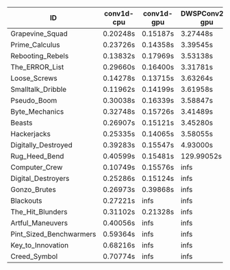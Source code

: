|ID|conv1d-cpu|conv1d-gpu|DWSPConv2D-gpu|gemm-gpu|avg|
|-|-|-|-|-|-|
|Grapevine_Squad|0.20248s|0.15187s|3.27448s|1.99422s|1.40576s|
|Prime_Calculus|0.23726s|0.14358s|3.39545s|2.09108s|1.46684s|
|Rebooting_Rebels|0.13832s|0.17969s|3.53138s|2.07480s|1.48105s|
|The_ERROR_List|0.29660s|0.16400s|3.31781s|2.17945s|1.48946s|
|Loose_Screws|0.14278s|0.13715s|3.63264s|2.08006s|1.49816s|
|Smalltalk_Dribble|0.11962s|0.14199s|3.61958s|2.13778s|1.50474s|
|Pseudo_Boom|0.30038s|0.16339s|3.58847s|2.12066s|1.54322s|
|Byte_Mechanics|0.32748s|0.15726s|3.41489s|2.30025s|1.54997s|
|Beasts|0.26907s|0.15121s|3.45280s|2.34110s|1.55355s|
|Hackerjacks|0.25335s|0.14065s|3.58055s|2.26837s|1.56073s|
|Digitally_Destroyed|0.39283s|0.15547s|4.93000s|2.96832s|2.11166s|
|Rug_Heed_Bend|0.40599s|0.15481s|129.99052s|4.78247s|33.83345s|
|Computer_Crew|0.10749s|0.15576s|infs|4.81298s|infs|
|Digital_Destroyers|0.25286s|0.15124s|infs|2.29438s|infs|
|Gonzo_Brutes|0.26973s|0.39868s|infs|4.91336s|infs|
|Blackouts|0.27221s|infs|infs|2.02888s|infs|
|The_Hit_Blunders|0.31102s|0.21328s|infs|2.33234s|infs|
|Artful_Maneuvers|0.40056s|infs|infs|4.83418s|infs|
|Pint_Sized_Benchwarmers|0.59364s|infs|infs|4.70556s|infs|
|Key_to_Innovation|0.68216s|infs|infs|4.83432s|infs|
|Creed_Symbol|0.70774s|infs|infs|4.81477s|infs|
